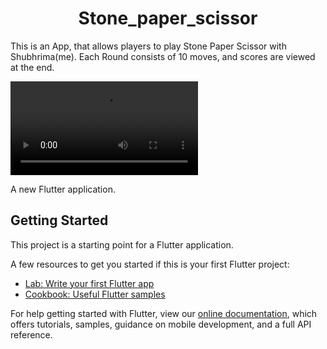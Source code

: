 <h1 align='center'>Stone_paper_scissor</h1>

This is an App, that allows players to play  Stone Paper Scissor with Shubhrima(me).
Each Round consists of 10 moves, and scores are viewed at the end.

<video src="screenshot.mp4" autoplay loop controls></video>

A new Flutter application.

## Getting Started

This project is a starting point for a Flutter application.

A few resources to get you started if this is your first Flutter project:

- [Lab: Write your first Flutter app](https://flutter.dev/docs/get-started/codelab)
- [Cookbook: Useful Flutter samples](https://flutter.dev/docs/cookbook)

For help getting started with Flutter, view our
[online documentation](https://flutter.dev/docs), which offers tutorials,
samples, guidance on mobile development, and a full API reference.
